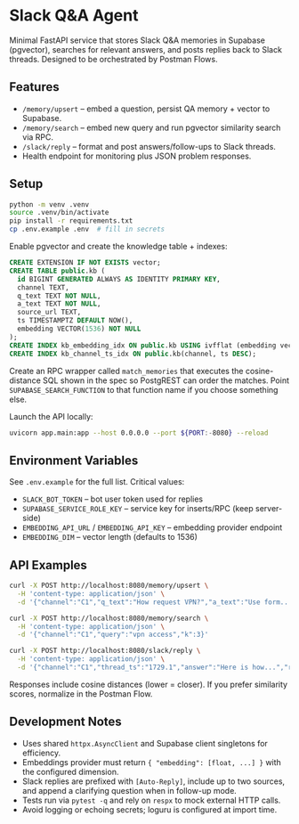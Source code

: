 # Slack Q&A Agent

Minimal FastAPI service that stores Slack Q&A memories in Supabase (pgvector), searches for relevant answers, and posts replies back to Slack threads. Designed to be orchestrated by Postman Flows.

## Features
- `/memory/upsert` – embed a question, persist QA memory + vector to Supabase.
- `/memory/search` – embed new query and run pgvector similarity search via RPC.
- `/slack/reply` – format and post answers/follow-ups to Slack threads.
- Health endpoint for monitoring plus JSON problem responses.

## Setup
```bash
python -m venv .venv
source .venv/bin/activate
pip install -r requirements.txt
cp .env.example .env  # fill in secrets
```

Enable pgvector and create the knowledge table + indexes:
```sql
CREATE EXTENSION IF NOT EXISTS vector;
CREATE TABLE public.kb (
  id BIGINT GENERATED ALWAYS AS IDENTITY PRIMARY KEY,
  channel TEXT,
  q_text TEXT NOT NULL,
  a_text TEXT NOT NULL,
  source_url TEXT,
  ts TIMESTAMPTZ DEFAULT NOW(),
  embedding VECTOR(1536) NOT NULL
);
CREATE INDEX kb_embedding_idx ON public.kb USING ivfflat (embedding vector_cosine_ops) WITH (lists = 100);
CREATE INDEX kb_channel_ts_idx ON public.kb(channel, ts DESC);
```

Create an RPC wrapper called `match_memories` that executes the cosine-distance SQL shown in the spec so PostgREST can order the matches. Point `SUPABASE_SEARCH_FUNCTION` to that function name if you choose something else.

Launch the API locally:
```bash
uvicorn app.main:app --host 0.0.0.0 --port ${PORT:-8080} --reload
```

## Environment Variables
See `.env.example` for the full list. Critical values:
- `SLACK_BOT_TOKEN` – bot user token used for replies
- `SUPABASE_SERVICE_ROLE_KEY` – service key for inserts/RPC (keep server-side)
- `EMBEDDING_API_URL` / `EMBEDDING_API_KEY` – embedding provider endpoint
- `EMBEDDING_DIM` – vector length (defaults to 1536)

## API Examples
```bash
curl -X POST http://localhost:8080/memory/upsert \
  -H 'content-type: application/json' \
  -d '{"channel":"C1","q_text":"How request VPN?","a_text":"Use form...","source_url":"https://confluence/vpn"}'

curl -X POST http://localhost:8080/memory/search \
  -H 'content-type: application/json' \
  -d '{"channel":"C1","query":"vpn access","k":3}'

curl -X POST http://localhost:8080/slack/reply \
  -H 'content-type: application/json' \
  -d '{"channel":"C1","thread_ts":"1729.1","answer":"Here is how...","references":[{"title":"VPN SOP","url":"https://..."}],"mode":"answer","confidence":0.9}'
```

Responses include cosine distances (lower = closer). If you prefer similarity scores, normalize in the Postman Flow.

## Development Notes
- Uses shared `httpx.AsyncClient` and Supabase client singletons for efficiency.
- Embeddings provider must return `{ "embedding": [float, ...] }` with the configured dimension.
- Slack replies are prefixed with `[Auto-Reply]`, include up to two sources, and append a clarifying question when in follow-up mode.
- Tests run via `pytest -q` and rely on `respx` to mock external HTTP calls.
- Avoid logging or echoing secrets; loguru is configured at import time.
